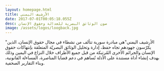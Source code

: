 ```yaml
---
layout: homepage.html
title: الأرشيف اليمني
date: 2017-07-01T00:05:18.055Z
desc: صون الوثائق البصرية للعدالة وحقوق الإنسان
image: /assets/logos/loogback.jpg
---
```


"الأرشيف اليمني"هي مبادرة سورية تتألف من نشطاء في مجال حقوق الإنسان، الذين يكرّسون جهودهم تجاه حفظ، إدارة وتحليل الوثائق البصريّة المتعلقة بإنتهاكات حقوق الإنسان والجرائم الأخرى المُرتبكة من قبل جميع الأطراف خلال النزاع في اليمين وذلك بهدف إنشاء أداة مستندة على الأدلة تُساهم في دعم قضايا المناصرة، المساءلة القانونية، وبناء التقارير الصحفية.
